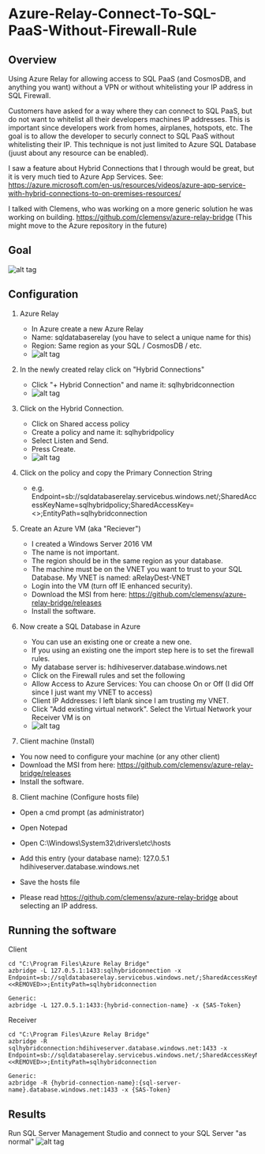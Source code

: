 # Azure-Relay-Connect-To-SQL-PaaS-Without-Firewall-Rule

## Overview
Using Azure Relay for allowing access to SQL PaaS (and CosmosDB, and anything you want) without a VPN or without whitelisting your IP address in SQL Firewall.

Customers have asked for a way where they can connect to SQL PaaS, but do not want to whitelist all their developers machines IP addresses.
This is important since developers work from homes, airplanes, hotspots, etc.
The goal is to allow the developer to securly connect to SQL PaaS without whitelisting their IP.
This technique is not just limited to Azure SQL Database (juust about any resource can be enabled).

I saw a feature about Hybrid Connections that I through would be great, but it is very much tied to Azure App Services.
See:  https://azure.microsoft.com/en-us/resources/videos/azure-app-service-with-hybrid-connections-to-on-premises-resources/

I talked with Clemens, who was working on a more generic solution he was working on building.
https://github.com/clemensv/azure-relay-bridge (This might move to the Azure repository in the future)

## Goal
![alt tag](https://raw.githubusercontent.com/AdamPaternostro/Azure-Relay-Connect-To-SQL-PaaS-Without-Firewall-Rule/master/images/goal.png)

## Configuration
1. Azure Relay
   - In Azure create a new Azure Relay
   - Name: sqldatabaserelay (you have to select a unique name for this)
   - Region: Same region as your SQL / CosmosDB / etc.
   - ![alt tag](https://raw.githubusercontent.com/AdamPaternostro/Azure-Relay-Connect-To-SQL-PaaS-Without-Firewall-Rule/master/images/sqldatabaserelay.png)

2. In the newly created relay click on "Hybrid Connections"
   - Click "+ Hybrid Connection" and name it: sqlhybridconnection
   - ![alt tag](https://raw.githubusercontent.com/AdamPaternostro/Azure-Relay-Connect-To-SQL-PaaS-Without-Firewall-Rule/master/images/createhybridconnection.png)

3. Click on the Hybrid Connection.
   - Click on Shared access policy
   - Create a policy and name it: sqlhybridpolicy
   - Select Listen and Send.
   - Press Create.
   - ![alt tag](https://raw.githubusercontent.com/AdamPaternostro/Azure-Relay-Connect-To-SQL-PaaS-Without-Firewall-Rule/master/images/sqlhybridpolicy.png)

4. Click on the policy and copy the Primary Connection String
   - e.g. Endpoint=sb://sqldatabaserelay.servicebus.windows.net/;SharedAccessKeyName=sqlhybridpolicy;SharedAccessKey=<<REMOVED>>;EntityPath=sqlhybridconnection

5. Create an Azure VM (aka "Reciever")
   - I created a Windows Server 2016 VM
   - The name is not important.
   - The region should be in the same region as your database.
   - The machine must be on the VNET you want to trust to your SQL Database.  My VNET is named: aRelayDest-VNET
   - Login into the VM (turn off IE enhanced security).
   - Download the MSI from here: https://github.com/clemensv/azure-relay-bridge/releases
   - Install the software.

6. Now create a SQL Database in Azure
   - You can use an existing one or create a new one.
   - If you using an existing one the import step here is to set the firewall rules.
   - My database server is: hdihiveserver.database.windows.net
   - Click on the Firewall rules and set the following
   - Allow Access to Azure Services: You can choose On or Off (I did Off since I just want my VNET to access)
   - Client IP Addresses: I left blank since I am trusting my VNET.
   - Click "Add existing virtual network".  Select the Virtual Network your Receiver VM is on
   - ![alt tag](https://raw.githubusercontent.com/AdamPaternostro/Azure-Relay-Connect-To-SQL-PaaS-Without-Firewall-Rule/master/images/sqlserverfirewall.png)

 7. Client machine (Install)
   - You now need to configure your machine (or any other client)
   - Download the MSI from here: https://github.com/clemensv/azure-relay-bridge/releases  
   - Install the software.
   
 8. Client machine (Configure hosts file)
   - Open a cmd prompt (as administrator)
   - Open Notepad
   - Open C:\Windows\System32\drivers\etc\hosts
   - Add this entry (your database name): 127.0.5.1	hdihiveserver.database.windows.net
   - Save the hosts file
   
   - Please read https://github.com/clemensv/azure-relay-bridge about selecting an IP address.
   


## Running the software
Client
```
cd "C:\Program Files\Azure Relay Bridge"
azbridge -L 127.0.5.1:1433:sqlhybridconnection -x Endpoint=sb://sqldatabaserelay.servicebus.windows.net/;SharedAccessKeyName=sqlhybridpolicy;SharedAccessKey=<<REMOVED>>;EntityPath=sqlhybridconnection

Generic:
azbridge -L 127.0.5.1:1433:{hybrid-connection-name} -x {SAS-Token}
```

Receiver
```
cd "C:\Program Files\Azure Relay Bridge"
azbridge -R sqlhybridconnection:hdihiveserver.database.windows.net:1433 -x Endpoint=sb://sqldatabaserelay.servicebus.windows.net/;SharedAccessKeyName=sqlhybridpolicy;SharedAccessKey=<<REMOVED>>;EntityPath=sqlhybridconnection

Generic:
azbridge -R {hybrid-connection-name}:{sql-server-name}.database.windows.net:1433 -x {SAS-Token}
```

## Results
Run SQL Server Management Studio and connect to your SQL Server "as normal"
![alt tag](https://raw.githubusercontent.com/AdamPaternostro/Azure-Relay-Connect-To-SQL-PaaS-Without-Firewall-Rule/master/images/results.png)
